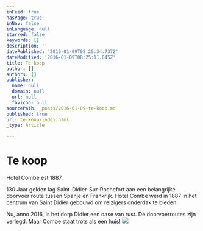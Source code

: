 ```yaml
---
inFeed: true
hasPage: true
inNav: false
inLanguage: null
starred: false
keywords: []
description: ''
datePublished: '2016-01-09T08:25:34.737Z'
dateModified: '2016-01-09T08:25:11.045Z'
title: Te koop
author: []
authors: []
publisher:
  name: null
  domain: null
  url: null
  favicon: null
sourcePath: _posts/2016-01-09-te-koop.md
published: true
url: te-koop/index.html
_type: Article

---
```

# Te koop

Hotel Combe est 1887

130 Jaar gelden lag Saint-Didier-Sur-Rochefort aan een belangrijke doorvoer route tussen Spanje en Frankrijk. Hotel Combe werd in 1887 in het centrum van Saint Didier gebouwd om reizigers onderdak te bieden. 

Nu, anno 2016, is het dorp Didier een oase van rust. De doorvoerroutes zijn verlegd. Maar Combe staat trots als een huis!
![](https://the-grid-user-content.s3-us-west-2.amazonaws.com/3f1facf4-4b13-4513-a379-6d96db3fc90f.jpg)